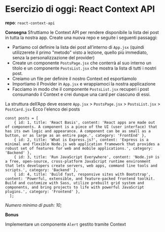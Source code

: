 # Esercizio di oggi: React Context API
**repo**: `react-context-api`

**Consegna**
Sfruttiamo le Context API per rendere disponibile la lista dei post in tutta la nostra app.
Create una nuova repo e seguite i seguenti passaggi:
- Partiamo col definire la lista dei post all’interno di `App.jsx` (quindi utilizzerete il primo "metodo" visto a lezione, quello più immediato, senza la personalizzazione del provider)
- Create un componente `PostsPage.jsx` che conterrà al suo interno un titolo e un componente `PostsList.jsx` che mostra la lista di tutti i nostri post.
- Creiamo un file per definire il nostro Context ed esportiamolo
- Importiamo il Provider in `App.jsx` e wrappiamoci la nostra applicazione
- Facciamo in modo che il componente `PostsList.jsx` recuperi i post consumando il Context e crei dunque una card per ciascuno di essi.


La struttura dell’App deve essere
`App.jsx` > `PostsPage.jsx` > `PostsList.jsx` > `PostCard.jsx`
Ecco l'elenco dei posts
```
const posts = [
    { id: 1, title: 'React Basis', content: 'React apps are made out of components. A component is a piece of the UI (user interface) that has its own logic and appearance. A component can be as small as a button, or as large as an entire page.', category: 'FrontEnd' },
    { id: 2, title: 'What is Express.js?', content: 'Express is a minimal and flexible Node.js web application framework that provides a robust set of features for web and mobile applications.', category: 'Backend' },
    { id: 3, title: 'Run JavaScript Everywhere', content: 'Node.js® is a free, open-source, cross-platform JavaScript runtime environment that lets developers create servers, web apps, command line tools and scripts.', category: 'Backend' },
    { id: 4, title: 'Build fast, responsive sites with Bootstrap', content: 'Powerful, extensible, and feature-packed frontend toolkit. Build and customize with Sass, utilize prebuilt grid system and components, and bring projects to life with powerful JavaScript plugins.', category: 'Frontend' },
  ];
```

*Numero minimo di push: 10;*

**Bonus**

Implementare un componente `Alert` gestito tramite Context